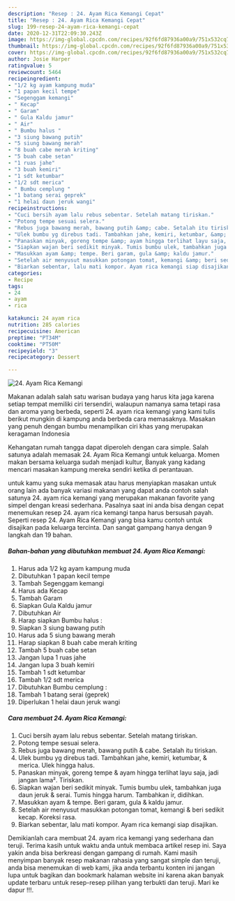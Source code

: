 ```yaml
---
description: "Resep : 24. Ayam Rica Kemangi Cepat"
title: "Resep : 24. Ayam Rica Kemangi Cepat"
slug: 199-resep-24-ayam-rica-kemangi-cepat
date: 2020-12-31T22:09:30.243Z
image: https://img-global.cpcdn.com/recipes/92f6fd87936a00a9/751x532cq70/24-ayam-rica-kemangi-foto-resep-utama.jpg
thumbnail: https://img-global.cpcdn.com/recipes/92f6fd87936a00a9/751x532cq70/24-ayam-rica-kemangi-foto-resep-utama.jpg
cover: https://img-global.cpcdn.com/recipes/92f6fd87936a00a9/751x532cq70/24-ayam-rica-kemangi-foto-resep-utama.jpg
author: Josie Harper
ratingvalue: 5
reviewcount: 5464
recipeingredient:
- "1/2 kg ayam kampung muda"
- "1 papan kecil tempe"
- "Segenggam kemangi"
- " Kecap"
- " Garam"
- " Gula Kaldu jamur"
- " Air"
- " Bumbu halus "
- "3 siung bawang putih"
- "5 siung bawang merah"
- "8 buah cabe merah kriting"
- "5 buah cabe setan"
- "1 ruas jahe"
- "3 buah kemiri"
- "1 sdt ketumbar"
- "1/2 sdt merica"
- " Bumbu cemplung "
- "1 batang serai geprek"
- "1 helai daun jeruk wangi"
recipeinstructions:
- "Cuci bersih ayam lalu rebus sebentar. Setelah matang tiriskan."
- "Potong tempe sesuai selera."
- "Rebus juga bawang merah, bawang putih &amp; cabe. Setalah itu tiriskan."
- "Ulek bumbu yg direbus tadi. Tambahkan jahe, kemiri, ketumbar, &amp; merica. Ulek hingga halus."
- "Panaskan minyak, goreng tempe &amp; ayam hingga terlihat layu saja, jadi jangan lama². Tiriskan."
- "Siapkan wajan beri sedikit minyak. Tumis bumbu ulek, tambahkan juga daun jeruk &amp; serai. Tumis hingga harum. Tambahkan ir, didihkan."
- "Masukkan ayam &amp; tempe. Beri garam, gula &amp; kaldu jamur."
- "Setelah air menyusut masukkan potongan tomat, kemangi &amp; beri sedikit kecap. Koreksi rasa."
- "Biarkan sebentar, lalu mati kompor. Ayam rica kemangi siap disajikan."
categories:
- Recipe
tags:
- 24
- ayam
- rica

katakunci: 24 ayam rica 
nutrition: 285 calories
recipecuisine: American
preptime: "PT34M"
cooktime: "PT50M"
recipeyield: "3"
recipecategory: Dessert

---
```



![24. Ayam Rica Kemangi](https://img-global.cpcdn.com/recipes/92f6fd87936a00a9/751x532cq70/24-ayam-rica-kemangi-foto-resep-utama.jpg)

Makanan adalah salah satu warisan budaya yang harus kita jaga karena setiap tempat memiliki ciri tersendiri, walaupun namanya sama tetapi rasa dan aroma yang berbeda, seperti 24. ayam rica kemangi yang kami tulis berikut mungkin di kampung anda berbeda cara memasaknya. Masakan yang penuh dengan bumbu menampilkan ciri khas yang merupakan keragaman Indonesia



Kehangatan rumah tangga dapat diperoleh dengan cara simple. Salah satunya adalah memasak 24. Ayam Rica Kemangi untuk keluarga. Momen makan bersama keluarga sudah menjadi kultur, Banyak yang kadang mencari masakan kampung mereka sendiri ketika di perantauan.

untuk kamu yang suka memasak atau harus menyiapkan masakan untuk orang lain ada banyak variasi makanan yang dapat anda contoh salah satunya 24. ayam rica kemangi yang merupakan makanan favorite yang simpel dengan kreasi sederhana. Pasalnya saat ini anda bisa dengan cepat menemukan resep 24. ayam rica kemangi tanpa harus bersusah payah.
Seperti resep 24. Ayam Rica Kemangi yang bisa kamu contoh untuk disajikan pada keluarga tercinta. Dan sangat gampang hanya dengan 9 langkah dan 19 bahan.


<!--inarticleads1-->

##### Bahan-bahan yang dibutuhkan membuat 24. Ayam Rica Kemangi:

1. Harus ada 1/2 kg ayam kampung muda
1. Dibutuhkan 1 papan kecil tempe
1. Tambah Segenggam kemangi
1. Harus ada  Kecap
1. Tambah  Garam
1. Siapkan  Gula Kaldu jamur
1. Dibutuhkan  Air
1. Harap siapkan  Bumbu halus :
1. Siapkan 3 siung bawang putih
1. Harus ada 5 siung bawang merah
1. Harap siapkan 8 buah cabe merah kriting
1. Tambah 5 buah cabe setan
1. Jangan lupa 1 ruas jahe
1. Jangan lupa 3 buah kemiri
1. Tambah 1 sdt ketumbar
1. Tambah 1/2 sdt merica
1. Dibutuhkan  Bumbu cemplung :
1. Tambah 1 batang serai (geprek)
1. Diperlukan 1 helai daun jeruk wangi




<!--inarticleads2-->

##### Cara membuat  24. Ayam Rica Kemangi:

1. Cuci bersih ayam lalu rebus sebentar. Setelah matang tiriskan.
1. Potong tempe sesuai selera.
1. Rebus juga bawang merah, bawang putih &amp; cabe. Setalah itu tiriskan.
1. Ulek bumbu yg direbus tadi. Tambahkan jahe, kemiri, ketumbar, &amp; merica. Ulek hingga halus.
1. Panaskan minyak, goreng tempe &amp; ayam hingga terlihat layu saja, jadi jangan lama². Tiriskan.
1. Siapkan wajan beri sedikit minyak. Tumis bumbu ulek, tambahkan juga daun jeruk &amp; serai. Tumis hingga harum. Tambahkan ir, didihkan.
1. Masukkan ayam &amp; tempe. Beri garam, gula &amp; kaldu jamur.
1. Setelah air menyusut masukkan potongan tomat, kemangi &amp; beri sedikit kecap. Koreksi rasa.
1. Biarkan sebentar, lalu mati kompor. Ayam rica kemangi siap disajikan.




Demikianlah cara membuat 24. ayam rica kemangi yang sederhana dan teruji. Terima kasih untuk waktu anda untuk membaca artikel resep ini. Saya yakin anda bisa berkreasi dengan gampang di rumah. Kami masih menyimpan banyak resep makanan rahasia yang sangat simple dan teruji, anda bisa menemukan di web kami, jika anda terbantu konten ini jangan lupa untuk bagikan dan bookmark halaman website ini karena akan banyak update terbaru untuk resep-resep pilihan yang terbukti dan teruji. Mari ke dapur !!!. 
